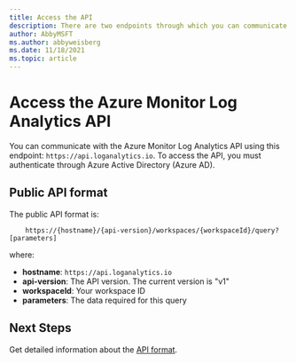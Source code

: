 ```yaml
---
title: Access the API
description: There are two endpoints through which you can communicate with the Azure Monitor Log Analytics API.
author: AbbyMSFT
ms.author: abbyweisberg
ms.date: 11/18/2021
ms.topic: article
---
```

# Access the Azure Monitor Log Analytics API

You can communicate with the Azure Monitor Log Analytics API using this endpoint: `https://api.loganalytics.io`. To access the API, you must authenticate through Azure Active Directory (Azure AD). 
## Public API format

The public API format is:

```
    https://{hostname}/{api-version}/workspaces/{workspaceId}/query?[parameters]
```
where:
 - **hostname**: `https://api.loganalytics.io`
 - **api-version**: The API version. The current version is "v1"
 - **workspaceId**: Your workspace ID
 - **parameters**: The data required for this query
 
## Next Steps
Get detailed information about the [API format](request-format.md). 